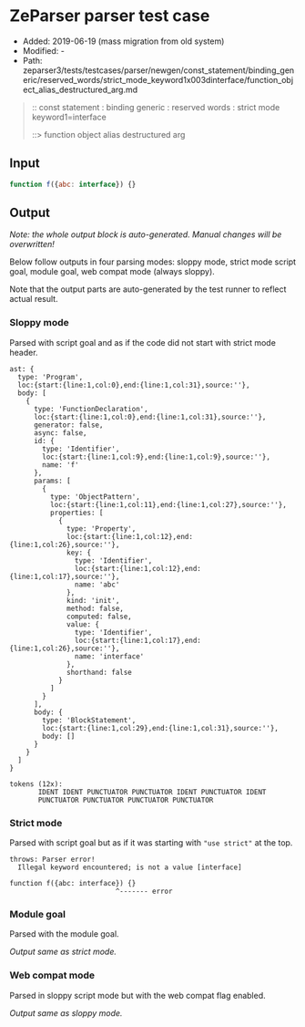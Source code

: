 # ZeParser parser test case

- Added: 2019-06-19 (mass migration from old system)
- Modified: -
- Path: zeparser3/tests/testcases/parser/newgen/const_statement/binding_generic/reserved_words/strict_mode_keyword1x003dinterface/function_object_alias_destructured_arg.md

> :: const statement : binding generic : reserved words : strict mode keyword1=interface
>
> ::> function object alias destructured arg

## Input

`````js
function f({abc: interface}) {}
`````

## Output

_Note: the whole output block is auto-generated. Manual changes will be overwritten!_

Below follow outputs in four parsing modes: sloppy mode, strict mode script goal, module goal, web compat mode (always sloppy).

Note that the output parts are auto-generated by the test runner to reflect actual result.

### Sloppy mode

Parsed with script goal and as if the code did not start with strict mode header.

`````
ast: {
  type: 'Program',
  loc:{start:{line:1,col:0},end:{line:1,col:31},source:''},
  body: [
    {
      type: 'FunctionDeclaration',
      loc:{start:{line:1,col:0},end:{line:1,col:31},source:''},
      generator: false,
      async: false,
      id: {
        type: 'Identifier',
        loc:{start:{line:1,col:9},end:{line:1,col:9},source:''},
        name: 'f'
      },
      params: [
        {
          type: 'ObjectPattern',
          loc:{start:{line:1,col:11},end:{line:1,col:27},source:''},
          properties: [
            {
              type: 'Property',
              loc:{start:{line:1,col:12},end:{line:1,col:26},source:''},
              key: {
                type: 'Identifier',
                loc:{start:{line:1,col:12},end:{line:1,col:17},source:''},
                name: 'abc'
              },
              kind: 'init',
              method: false,
              computed: false,
              value: {
                type: 'Identifier',
                loc:{start:{line:1,col:17},end:{line:1,col:26},source:''},
                name: 'interface'
              },
              shorthand: false
            }
          ]
        }
      ],
      body: {
        type: 'BlockStatement',
        loc:{start:{line:1,col:29},end:{line:1,col:31},source:''},
        body: []
      }
    }
  ]
}

tokens (12x):
       IDENT IDENT PUNCTUATOR PUNCTUATOR IDENT PUNCTUATOR IDENT
       PUNCTUATOR PUNCTUATOR PUNCTUATOR PUNCTUATOR
`````

### Strict mode

Parsed with script goal but as if it was starting with `"use strict"` at the top.

`````
throws: Parser error!
  Illegal keyword encountered; is not a value [interface]

function f({abc: interface}) {}
                          ^------- error
`````


### Module goal

Parsed with the module goal.

_Output same as strict mode._

### Web compat mode

Parsed in sloppy script mode but with the web compat flag enabled.

_Output same as sloppy mode._
